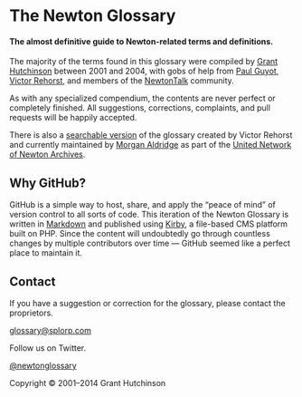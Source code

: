 
# The Newton Glossary

#### The almost definitive guide to Newton-related terms and definitions.

The majority of the terms found in this glossary were compiled by [Grant Hutchinson](http://splorp.com/) between 2001 and 2004, with gobs of help from [Paul Guyot](http://www.kallisys.com/), [Victor Rehorst](http://www.chuma.org/), and members of the [NewtonTalk](http://newtontalk.net/) community.

As with any specialized compendium, the contents are never perfect or completely finished. All suggestions, corrections, complaints, and pull requests will be happily accepted.

There is also a [searchable version](http://tools.unna.org/glossary/) of the glossary created by Victor Rehorst and currently maintained by [Morgan Aldridge](https://github.com/morgant) as part of the [United Network of Newton Archives](http://www.unna.org/).


## Why GitHub?

GitHub is a simple way to host, share, and apply the “peace of mind” of version control to all sorts of code. This iteration of the Newton Glossary is written in [Markdown](http://daringfireball.net/projects/markdown/) and published using [Kirby](http://getkirby.com/), a file-based CMS platform built on PHP. Since the content will undoubtedly go through countless changes by multiple contributors over time — GitHub seemed like a perfect place to maintain it.


## Contact

If you have a suggestion or correction for the glossary, please contact the proprietors.

[glossary@splorp.com](mailto:glossary@splorp.com)

Follow us on Twitter.

[@newtonglossary](http://twitter.com/newtonglossary)

Copyright © 2001–2014 Grant Hutchinson
